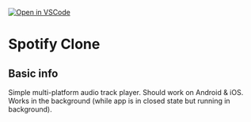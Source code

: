 [![Open in VSCode](https://classroom.github.com/assets/open-in-vscode-f059dc9a6f8d3a56e377f745f24479a46679e63a5d9fe6f495e02850cd0d8118.svg)](https://classroom.github.com/online_ide?assignment_repo_id=7535936&assignment_repo_type=AssignmentRepo)

# Spotify Clone

## Basic info
Simple multi-platform audio track player. Should work on Android & iOS. Works in the background (while app is in closed state but running in background).
